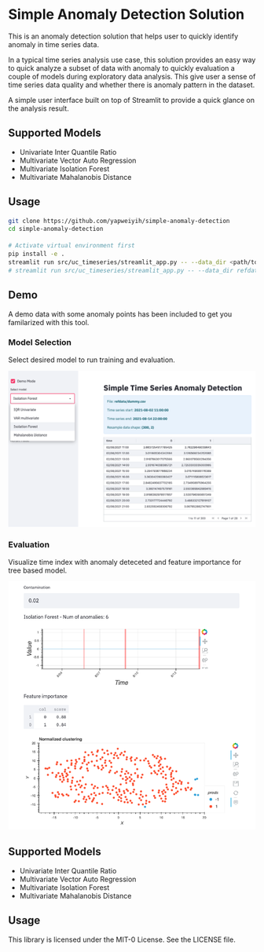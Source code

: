 # Simple Anomaly Detection Solution

This is an anomaly detection solution that helps user to quickly identify anomaly in time series data.

In a typical time series analysis use case, this solution provides an easy way to quick analyze a subset of data with anomaly to quickly evaluation a couple of models during exploratory data analysis. This give user a sense of time series data quality and whether there is anomaly pattern in the dataset.

A simple user interface built on top of Streamlit to provide a quick glance on the analysis result.

## Supported Models

- Univariate Inter Quantile Ratio
- Multivariate Vector Auto Regression
- Multivariate Isolation Forest
- Multivariate Mahalanobis Distance

## Usage

```bash
git clone https://github.com/yapweiyih/simple-anomaly-detection
cd simple-anomaly-detection

# Activate virtual environment first
pip install -e .
streamlit run src/uc_timeseries/streamlit_app.py -- --data_dir <path/to/data/>
# streamlit run src/uc_timeseries/streamlit_app.py -- --data_dir refdata

```

## Demo

A demo data with some anomaly points has been included to get you familarized with this tool.

### Model Selection

Select desired model to run training and evaluation.

![Model selection](images/model_selection.png)

### Evaluation

Visualize time index with anomaly deteceted and feature importance for tree based model.

![Evaluation](images/evaluation.png)

## Supported Models

- Univariate Inter Quantile Ratio
- Multivariate Vector Auto Regression
- Multivariate Isolation Forest
- Multivariate Mahalanobis Distance

## Usage

This library is licensed under the MIT-0 License. See the LICENSE file.
